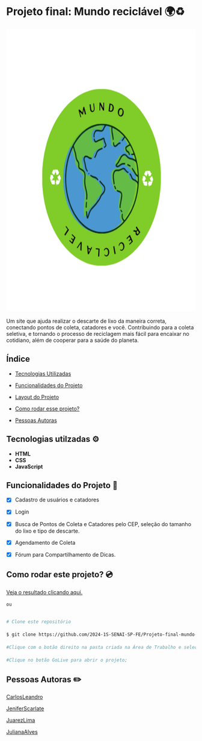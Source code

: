 # Projeto final: Mundo reciclável 🌍♻️

<img   style="width:100%; height:750px" src="assets/image/Mundo Reciclavel.png">

Um site que ajuda realizar o descarte de lixo da maneira correta, conectando pontos de coleta, catadores e você. Contribuindo para a coleta seletiva, e tornando o processo de reciclagem mais fácil para encaixar no cotidiano, além de cooperar para a saúde do planeta.

## Índice

- <a href="#tecnologias-utilzadas-️">Tecnologias Utilizadas</a>

- <a href="#funcionalidades-do-projeto-">Funcionalidades do Projeto</a>

- <a href="#layout-do-projeto-">Layout do Projeto</a>

- <a href="#como-rodar-este-projeto">Como rodar esse projeto?</a>

- <a href="#pessoas-autoras">Pessoas Autoras</a>

## Tecnologias utilzadas ⚙️

 - **HTML**
 - **CSS**
 - **JavaScript**

 ## Funcionalidades do Projeto 📱

 - [x] Cadastro de usuários e catadores

 - [x] Login

 - [x] Busca de Pontos de Coleta e Catadores pelo CEP, seleção do tamanho do lixo e tipo de descarte.

 - [x] Agendamento de Coleta

 - [x] Fórum para Compartilhamento de Dicas.

## Como rodar este projeto? 💿

[Veja o resultado clicando aqui.]()

`ou`

```bash

# Clone este repositório

$ git clone https://github.com/2024-1S-SENAI-SP-FE/Projeto-final-mundo-reciclavel.git

#Clique com o botão direito na pasta criada na Área de Trabalho e selecione abrir com VScode;

#Clique no botão GoLive para abrir o projeto;

 ```


## Pessoas Autoras ✏️




[CarlosLeandro](https://github.com/Carlos-Leandro-medeiros)


[JeniferScarlate](https://github.com/jeniferscarlate)

[JuarezLima](https://github.com/juarezLSantos)

[JulianaAlves](https://github.com/JulianaAMatos)
